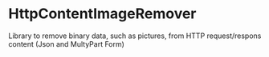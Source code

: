 # HttpContentImageRemover

Library to remove binary data, such as pictures, from HTTP request/respons content (Json and MultyPart Form)